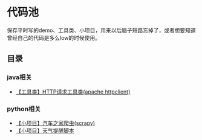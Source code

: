 # 代码池

保存平时写的demo、工具类、小项目，用来以后脑子短路忘掉了，或者想要知道曾经自己的代码是多么low的时候使用。


## 目录
### java相关
* [【工具类】HTTP请求工具类(apache httpclient)](https://github.com/LittleLory/codePool/blob/master/java/apache_HttpClient_PoolManager_demo.java)

### python相关
* [【小项目】汽车之家爬虫(scrapy)](https://github.com/LittleLory/codePool/tree/master/python/autohome_spider)
* [【小项目】天气提醒脚本](https://github.com/LittleLory/codePool/tree/master/python/weather_remind)